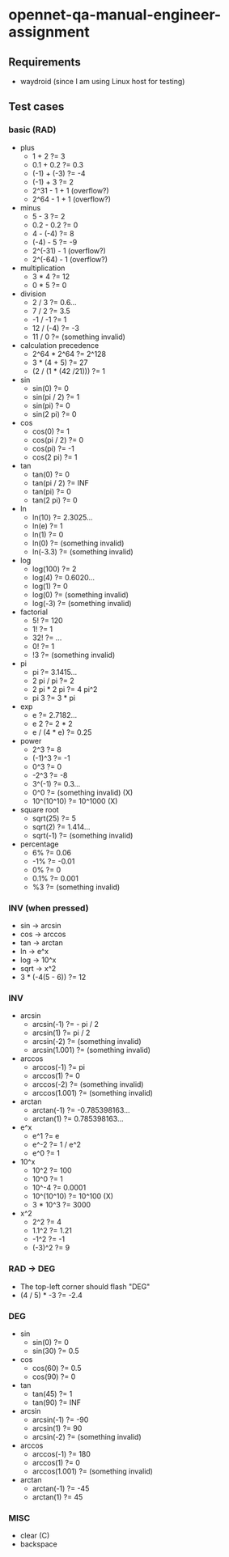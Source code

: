 # opennet-qa-manual-engineer-assignment

## Requirements

- waydroid (since I am using Linux host for testing)

## Test cases

### basic (RAD)

- plus
    - 1 + 2 ?= 3
    - 0.1 + 0.2 ?= 0.3
    - (-1) + (-3) ?= -4
    - (-1) + 3 ?= 2
    - 2^31 - 1 + 1 (overflow?)
    - 2^64 - 1 + 1 (overflow?)
- minus
    - 5 - 3 ?= 2
    - 0.2 - 0.2 ?= 0
    - 4 - (-4) ?= 8
    - (-4) - 5 ?= -9
    - 2^(-31) - 1 (overflow?)
    - 2^(-64) - 1 (overflow?)
- multiplication
    - 3 * 4 ?= 12
    - 0 * 5 ?= 0
- division
    - 2 / 3 ?= 0.6...
    - 7 / 2 ?= 3.5
    - -1 / -1 ?= 1
    - 12 / (-4) ?= -3
    - 11 / 0 ?= (something invalid)
- calculation precedence
    - 2^64 * 2^64 ?= 2^128
    - 3 * (4 + 5) ?= 27
    - (2 / (1 * (42 /21))) ?= 1
- sin
    - sin(0) ?= 0
    - sin(pi / 2) ?= 1
    - sin(pi) ?= 0
    - sin(2 pi) ?= 0
- cos
    - cos(0) ?= 1 
    - cos(pi / 2) ?= 0
    - cos(pi) ?= -1
    - cos(2 pi) ?= 1
- tan
    - tan(0) ?= 0
    - tan(pi / 2) ?= INF
    - tan(pi) ?= 0
    - tan(2 pi) ?= 0
- ln
    - ln(10) ?= 2.3025...
    - ln(e) ?= 1
    - ln(1) ?= 0
    - ln(0) ?= (something invalid)
    - ln(-3.3) ?= (something invalid)
- log
    - log(100) ?= 2
    - log(4) ?= 0.6020...
    - log(1) ?= 0
    - log(0) ?= (something invalid)
    - log(-3) ?= (something invalid)
- factorial
    - 5! ?= 120
    - 1! ?= 1
    - 32! ?= ... 
    - 0! ?= 1
    - !3 ?= (something invalid)
- pi
    - pi ?= 3.1415...
    - 2 pi / pi ?= 2
    - 2 pi * 2 pi ?= 4 pi^2
    - pi 3 ?= 3 * pi
- exp
    - e ?= 2.7182...
    - e 2 ?= 2 * 2
    - e / (4 * e) ?= 0.25
- power
    - 2^3 ?= 8
    - (-1)^3 ?= -1
    - 0^3 ?= 0
    - -2^3 ?= -8
    - 3^(-1) ?= 0.3...
    - 0^0 ?= (something invalid) (X)
    - 10^(10^10) ?= 10^1000 (X)
- square root
    - sqrt(25) ?= 5
    - sqrt(2) ?= 1.414...
    - sqrt(-1) ?= (something invalid)
- percentage
    - 6% ?= 0.06
    - -1% ?= -0.01
    - 0% ?= 0
    - 0.1% ?= 0.001
    - %3 ?= (something invalid)

### INV (when pressed)

- sin -> arcsin
- cos -> arccos
- tan -> arctan
- ln -> e^x
- log -> 10^x
- sqrt -> x^2
- 3 * (-4(5 - 6)) ?= 12

### INV

- arcsin
    - arcsin(-1) ?= - pi / 2
    - arcsin(1) ?= pi / 2
    - arcsin(-2) ?= (something invalid)
    - arcsin(1.001) ?= (something invalid)
- arccos
    - arccos(-1) ?= pi
    - arccos(1) ?= 0
    - arccos(-2) ?= (something invalid)
    - arccos(1.001) ?= (something invalid) 
- arctan
    - arctan(-1) ?= -0.785398163...
    - arctan(1) ?= 0.785398163...
- e^x
    - e^1 ?= e
    - e^-2 ?= 1 / e^2
    - e^0 ?= 1
- 10^x
    - 10^2 ?= 100
    - 10^0 ?= 1
    - 10^-4 ?= 0.0001
    - 10^(10^10) ?= 10^100 (X)
    - 3 * 10^3 ?= 3000
- x^2
    - 2^2 ?= 4
    - 1.1^2 ?= 1.21
    - -1^2 ?= -1
    - (-3)^2 ?= 9

### RAD -> DEG

- The top-left corner should flash "DEG"
- (4 / 5) * -3 ?= -2.4

### DEG

- sin
    - sin(0) ?= 0
    - sin(30) ?= 0.5
- cos
    - cos(60) ?= 0.5
    - cos(90) ?= 0
- tan
    - tan(45) ?= 1
    - tan(90) ?= INF
- arcsin
    - arcsin(-1) ?= -90
    - arcsin(1) ?= 90
    - arcsin(-2) ?= (something invalid)
- arccos
    - arccos(-1) ?= 180
    - arccos(1) ?= 0
    - arccos(1.001) ?= (something invalid) 
- arctan
    - arctan(-1) ?= -45 
    - arctan(1) ?= 45 

### MISC

- clear (C)
- backspace
